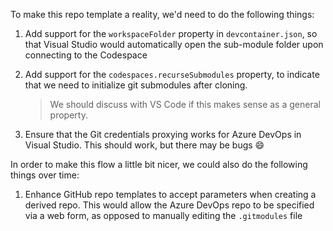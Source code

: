 To make this repo template a reality, we'd need to do the following things:

1. Add support for the `workspaceFolder` property in `devcontainer.json`, so that Visual Studio would automatically open the sub-module folder upon connecting to the Codespace

1. Add support for the `codespaces.recurseSubmodules` property, to indicate that we need to initialize git submodules after cloning.

    > We should discuss with VS Code if this makes sense as a general property.

1. Ensure that the Git credentials proxying works for Azure DevOps in Visual Studio. This should work, but there may be bugs 😄

In order to make this flow a little bit nicer, we could also do the following things over time:

1. Enhance GitHub repo templates to accept parameters when creating a derived repo. This would allow the Azure DevOps repo to be specified via a web form, as opposed to manually editing the `.gitmodules` file
